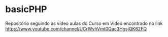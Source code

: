 # basicPHP
Repositório seguindo as vídeo aulas do Curso em Video encontrado no link https://www.youtube.com/channel/UCrWvhVmt0Qac3HgsjQK62FQ
